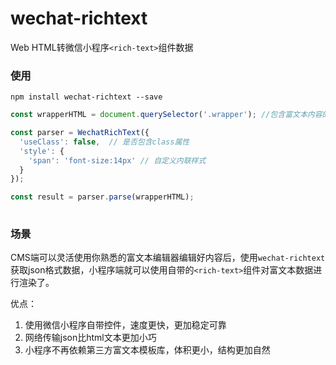 # wechat-richtext

Web HTML转微信小程序`<rich-text>`组件数据

### 使用

```
npm install wechat-richtext --save
```

```javascript
const wrapperHTML = document.querySelector('.wrapper'); //包含富文本内容的HTML节点

const parser = WechatRichText({
  'useClass': false,  // 是否包含class属性
  'style': {
    'span': 'font-size:14px' // 自定义内联样式
  }
});

const result = parser.parse(wrapperHTML);
 
```

### 场景

CMS端可以灵活使用你熟悉的富文本编辑器编辑好内容后，使用`wechat-richtext`获取json格式数据，小程序端就可以使用自带的`<rich-text>`组件对富文本数据进行渲染了。

优点：

1. 使用微信小程序自带控件，速度更快，更加稳定可靠
2. 网络传输json比html文本更加小巧
3. 小程序不再依赖第三方富文本模板库，体积更小，结构更加自然
